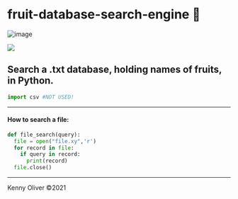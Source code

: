 # fruit-database-search-engine :pineapple:

![image](https://www.codefactor.io/repository/github/KennyOliver/fruit-db-search-engine/badge?style=for-the-badge)

[![](https://repl.it/badge/github/KennyOliver/fruit-db-search-engine)](https://repl.it/@KennyOliver/fruit-db-search-engine)

Search a .txt database, holding names of fruits, in Python.
---
```python
import csv #NOT USED!
```
----
#### How to search a file:
```python
def file_search(query):
  file = open("file.xy",'r')
  for record in file:
    if query in record:
      print(record)
  file.close()
```
---
Kenny Oliver ©2021
